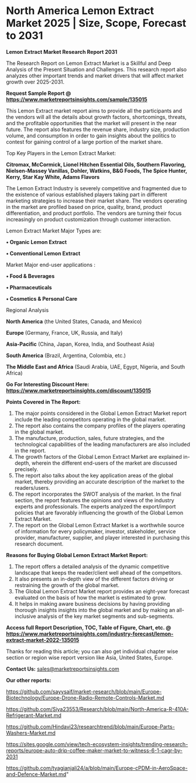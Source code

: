  # North America Lemon Extract Market 2025 | Size, Scope, Forecast to 2031

<strong>Lemon Extract Market Research Report 2031</strong>

The Research Report on Lemon Extract Market is a Skillful and Deep Analysis of the Present Situation and Challenges. This research report also analyzes other important trends and market drivers that will affect market growth over 2025-2031.

<strong>Request Sample Report @ <a href=https://www.marketreportsinsights.com/sample/135015>https://www.marketreportsinsights.com/sample/135015</a></strong>

This Lemon Extract market report aims to provide all the participants and the vendors will all the details about growth factors, shortcomings, threats, and the profitable opportunities that the market will present in the near future. The report also features the revenue share, industry size, production volume, and consumption in order to gain insights about the politics to contest for gaining control of a large portion of the market share.

Top Key Players in the Lemon Extract Market:

<strong>Citromax, McCormick, Lionel Hitchen Essential Oils, Southern Flavoring, Nielsen-Massey Vanillas, Dohler, Watkins, B&G Foods, The Spice Hunter, Kerry, Star Kay White, Adams Flavors</strong>

The Lemon Extract Industry is severely competitive and fragmented due to the existence of various established players taking part in different marketing strategies to increase their market share. The vendors operating in the market are profiled based on price, quality, brand, product differentiation, and product portfolio. The vendors are turning their focus increasingly on product customization through customer interaction.

Lemon Extract Market Major Types are:

<strong>• Organic Lemon Extract

• Conventional Lemon Extract</strong>

Market Major end-user applications :

<strong>• Food & Beverages

• Pharmaceuticals

• Cosmetics & Personal Care</strong>

Regional Analysis

</u><strong><b>North America</b></strong> (the United States, Canada, and Mexico)

<strong><b>Europe </b></strong>(Germany, France, UK, Russia, and Italy)

<strong><b>Asia-Pacific</b></strong> (China, Japan, Korea, India, and Southeast Asia)

<strong><b>South America</b></strong> (Brazil, Argentina, Colombia, etc.)

<strong><b>The Middle East and Africa</b></strong> (Saudi Arabia, UAE, Egypt, Nigeria, and South Africa)

<strong>Go For Interesting Discount Here: <a href=https://www.marketreportsinsights.com/discount/135015>https://www.marketreportsinsights.com/discount/135015</a></strong>

<strong>Points Covered in The Report:</strong>
<ol>
  <li>The major points considered in the Global Lemon Extract Market report include the leading competitors operating in the global market.</li>
  <li>The report also contains the company profiles of the players operating in the global market.</li>
  <li>The manufacture, production, sales, future strategies, and the technological capabilities of the leading manufacturers are also included in the report.</li>
  <li>The growth factors of the Global Lemon Extract Market are explained in-depth, wherein the different end-users of the market are discussed precisely.</li>
  <li>The report also talks about the key application areas of the global market, thereby providing an accurate description of the market to the readers/users.</li>
  <li>The report incorporates the SWOT analysis of the market. In the final section, the report features the opinions and views of the industry experts and professionals. The experts analyzed the export/import policies that are favorably influencing the growth of the Global Lemon Extract Market.</li>
  <li>The report on the Global Lemon Extract Market is a worthwhile source of information for every policymaker, investor, stakeholder, service provider, manufacturer, supplier, and player interested in purchasing this research document.</li>
</ol>
<strong>Reasons for Buying Global Lemon Extract Market Report:</strong>

<ol>
  <li>The report offers a detailed analysis of the dynamic competitive landscape that keeps the reader/client well ahead of the competitors.</li>
  <li>It also presents an in-depth view of the different factors driving or restraining the growth of the global market.</li>
  <li>The Global Lemon Extract Market report provides an eight-year forecast evaluated on the basis of how the market is estimated to grow.</li>
  <li>It helps in making aware business decisions by having providing thorough insights insights into the global market and by making an all-inclusive analysis of the key market segments and sub-segments.</li>
</ol>
<strong>Access full Report Description, TOC, Table of Figure, Chart, etc. @ <a href=https://www.marketreportsinsights.com/industry-forecast/lemon-extract-market-2022-135015>https://www.marketreportsinsights.com/industry-forecast/lemon-extract-market-2022-135015</a></strong>


Thanks for reading this article; you can also get individual chapter wise section or region wise report version like Asia, United States, Europe.

<strong>Contact Us:</strong>
sales@marketreportsinsights.com

<strong>Our other reports:</strong>

<a href=https://github.com/sayysaif/market-research/blob/main/Europe-Biotechnology/Europe-Drone-Radio-Remote-Controls-Market.md>https://github.com/sayysaif/market-research/blob/main/Europe-Biotechnology/Europe-Drone-Radio-Remote-Controls-Market.md</a>

<a href=https://github.com/Siya23553/Research/blob/main/North-America-R-410A-Refrigerant-Market.md>https://github.com/Siya23553/Research/blob/main/North-America-R-410A-Refrigerant-Market.md</a>

<a href=https://github.com/Hindavi23/researchtrend/blob/main/Europe-Parts-Washers-Market.md>https://github.com/Hindavi23/researchtrend/blob/main/Europe-Parts-Washers-Market.md</a>

<a href=https://sites.google.com/view/tech-ecosystem-insights/trending-research-reports/europe-auto-drip-coffee-maker-market-to-witness-6-1-cagr-by-2031>https://sites.google.com/view/tech-ecosystem-insights/trending-research-reports/europe-auto-drip-coffee-maker-market-to-witness-6-1-cagr-by-2031</a>

<a href=https://github.com/tyagianjali24/a/blob/main/Europe-cPDM-in-AeroSpace-and-Defence-Market.md>https://github.com/tyagianjali24/a/blob/main/Europe-cPDM-in-AeroSpace-and-Defence-Market.md</a>"
